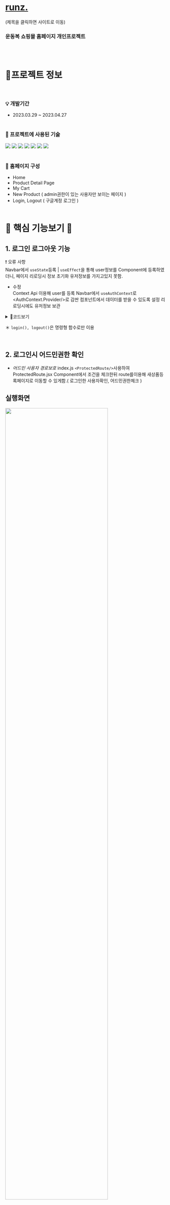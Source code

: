 # [runz.](https://sparkling-fudge-c32123.netlify.app/)
(제목을 클릭하면 사이트로 이동)

### 운동복 쇼핑몰 홈페이지 개인프로젝트

<br>
<br>

# 📝프로젝트 정보

<br>

### 💡 개발기간

- 2023.03.29 ~ 2023.04.27
  <br>
  <br>

### 🔨 프로젝트에 사용된 기술<br>

<img src="https://img.shields.io/badge/React-17202C?style=for-the-badge&logo=react&logoColor=61DAFB"/> <img src="https://img.shields.io/badge/Reactquery-FFFFFF?style=for-the-badge&logo=Reactquery&logoColor=FF4154"/> <img src="https://img.shields.io/badge/hmtl5-E34F26?style=for-the-badge&logo=HTML5&logoColor=FFFFFF"/> <img src="https://img.shields.io/badge/css3-1572B6?style=for-the-badge&logo=css3&logoColor=FFFFFF"/> <img src="https://img.shields.io/badge/javascript-191A1B?style=for-the-badge&logo=javascript&logoColor=F7DF1E"/> <img src="https://img.shields.io/badge/firebase-008CD7?style=for-the-badge&logo=firebase&logoColor=FFCA28"/> <img src="https://img.shields.io/badge/tailwind css-FFFFFF?style=for-the-badge&logo=tailwind css&logoColor=06B6D4"/>
<br>
<br>

### 📎 홈페이지 구성

- Home
- Product Detail Page
- My Cart
- New Product ( admin권한이 있는 사용자만 보이는 페이지 )
- Login, Logout ( 구글계정 로그인 )
  <br>
  <br>

# 🔎 핵심 기능보기 🔎

## **1. 로그인 로그아웃 기능**

❗ 오류 사항
<br>
Navbar에서 `useState`등록 | `useEffect`을 통해 user정보를 Component에 등록하였더니, 페이지 리로딩시 정보 초기화 유저정보를 가지고있지 못함.

- 수정
  <br>
  Context Api 이용해 user를 등록
  Navbar에서 `useAuthContext`로 <AuthContext.Provider/>로 감싼 컴포넌트에서 데이터를 받을 수 있도록 설정
  리로딩시에도 유저정보 보관

<details>
<summary>💬코드보기</summary>

```js
/**로그인, 로그아웃 결과값받는함수 */
export function onUserStateChange(callback) {
  onAuthStateChanged(auth, async (user) => {
    const updatedUser = user ? await adminUser(user) : null;
    callback(updatedUser);
  });
}
```

</details>

＊ `login(), logout()`은 명령형 함수로만 이용

<br>

## **2. 로그인시 어드민권한 확인**

- _어드민 사용자 경로보호_ index.js `<ProtectedRoute/>`사용하여
  ProtectedRoute.jsx Component에서 조건을 체크한뒤 route를이용해 새상품등록페이지로 이동할 수 있게함.( 로그인한 사용자확인, 어드민권한체크 )

## 실행화면

<img width="80%" src="https://user-images.githubusercontent.com/102341066/234918210-b60b230c-aa98-47d0-b60f-fd59b1fb723c.gif"/>
<details>
<summary>💬코드보기</summary>

```js
/**상품관리권한 체크  */
//firebase/admins에 미리 권한을줄 uid를 등록
async function adminUser(user) {
  return get(ref(database, "admins")).then((snapshot) => {
    if (snapshot.exists()) {
      const admins = snapshot.val();
      console.log(admins);
      const isAdmin = admins.includes(user.uid);
      return { ...user, isAdmin };
    }
    return user;
  });
}
```

</details>
<br>

## **3. 새상품 등록**

관리자권한을 가진 유저가 새상품등록페이지에서 상품을 등록할시
input에 입력한 정보가 `change`, `submit`되었을때 정보를 전달 보관후 firebase에 담는다.

<details>
<summary>💬 상품등록페이지 코드보기</summary>

`NewProduct.jsx`

```js
const [product, setProduct] = useState({});
const [file, setFile] = useState();
const [isUploading, setIsUploading] = useState(false);
const [success, setSuccess] = useState();

const { addProduct } = useProducts();

const handleChange = (e) => {
  const { name, value, files } = e.target;
  if (name === "file") {
    setFile(files && files[0]);
    return;
  }
  setProduct((product) => ({ ...product, [name]: value }));
};

const handleSubmit = (e) => {
  e.preventDefault();
  setIsUploading(true);
  uploadImage(file) //
    .then((url) => {
      addProduct.mutate(
        { product, url },
        {
          onSuccess: () => {
            setSuccess("성공적으로 제품이 등록되었습니다.");
            setTimeout(() => {
              setSuccess(null);
            }, 4000);
          },
        }
      );
    })
    .finally(() => setIsUploading(false));
};
```

</details>

<details>
<summary>💬 firebase에 추가 코드보기</summary>

`firebase.js`

```js
/**firebase db/products에 상품등록 */
export async function addNewProduct(product, url) {
  const id = uuid();

  return set(ref(database, `products/${id}`), {
    ...product,
    id,
    price: parseInt(product.price),
    image: url,
  });
}
```

</details>
<br>

## **4. `useMutation`, `custom hook`의 사용**

<br>
📝 수정전 데이터 가져오기

```js
const {
  isLoading,
  error,
  data: products,
} = useQuey(["products"], getProducts, { staleTime: 1000 * 60 });
```

<br>

- `custom hook` 사용 후 코드리팩토링

```js
const {
  productsQuery: { isLoading, error, data: products },
} = useProducts();
```

`reactQuery` 유지보수 용이, UI/business 로직 분리하기 위해 `custom hook`을 이용해 요청/ 업데이트를 한곳에서 관리하게 수정

<br>

## **5. 장바구니 뱃지 표시지연 수정**

＊개선사항<br>
장바구니에 담긴 개수를 바로 확인하지 못하였으나, firebase파일함수를 **component에서 사용하지않고**
**custom hook에서 함수를 받아와** `mutate(정보)`를 이용해 전달 -> 서버에서 데이터를 재호출해 최신상태로 업데이트
<br>

## 개선 후 실행화면

<img width="80%" src="[https://user-images.githubusercontent.com/102341066/234928290-e8c11c71-5fa5-4d8d-b79e-f4befdec521e.gif](https://github.com/moonjieun/mall/assets/102341066/bed3b909-c2f0-4585-b864-8fa252cdcc60)"/>

cart custom hook 코드

<details>
<summary>💬자세히보기</summary>

```js
export default function useCart() {
  const queryClient = useQueryClient();

  const { uid } = useAuthContext();
  /**사용자별로 캐시 사용자가 있는경우에만 apiquery사용 */
  const cartQuery = useQuery(["carts", uid || ""], () => getCart(uid), {
    enabled: !!uid,
  });

  const addOrUpdateItem = useMutation(
    (product) => addOrUpdateToCart(uid, product),
    {
      onSuccess: () => {
        queryClient.invalidateQueries(["carts", uid]);
      },
    }
  );

  const removeItem = useMutation((id) => removeFromCart(uid, id), {
    onSuccess: () => {
      queryClient.invalidateQueries(["carts", uid]);
    },
  });

  return { cartQuery, addOrUpdateItem, removeItem };
}
```

</details>

<br>

## **6. map함수 사용**

```js
<ul className="grid grid-cols-1 md:grid-cols-3 lg-grid-cols-4 gap-4 p-4">
  {products &&
    products.map((product) => (
      <ProductCard key={product.id} product={product} />
    ))}
</ul>
```

<br>

## **7. cloudinary에서 REST API를 이용해 이미지 업로드**

```js
export async function uploadImage(file) {
  const data = new FormData();

  data.append("file", file);
  //secret key => .env
  data.append("upload_preset", process.env.REACT_APP_CLOUDINARY_PRESET);
  return fetch(process.env.REACT_APP_CLOUDINARY_URL, {
    method: "POST",
    body: data,
  })
    .then((res) => res.json())
    .then((data) => data.url);
}
```

- 여기서 이미지URL을 받아와 firbase에 파일형태 X => url형태로 추가

<br>
